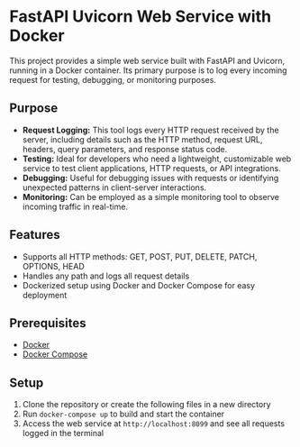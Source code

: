 # FastAPI Uvicorn Web Service with Docker

This project provides a simple web service built with FastAPI and Uvicorn, 
running in a Docker container. 
Its primary purpose is to log every incoming request for testing, debugging, or monitoring purposes.

## Purpose

- **Request Logging:** This tool logs every HTTP request received by the server, including details such as the HTTP method, request URL, headers, query parameters, and response status code.
- **Testing:** Ideal for developers who need a lightweight, customizable web service to test client applications, HTTP requests, or API integrations.
- **Debugging:** Useful for debugging issues with requests or identifying unexpected patterns in client-server interactions.
- **Monitoring:** Can be employed as a simple monitoring tool to observe incoming traffic in real-time.

## Features

- Supports all HTTP methods: GET, POST, PUT, DELETE, PATCH, OPTIONS, HEAD
- Handles any path and logs all request details
- Dockerized setup using Docker and Docker Compose for easy deployment

## Prerequisites

- [Docker](https://docs.docker.com/get-docker/)
- [Docker Compose](https://docs.docker.com/compose/install/)

## Setup

1. Clone the repository or create the following files in a new directory
2. Run `docker-compose up` to build and start the container
3. Access the web service at `http://localhost:8099` and see all requests logged in the terminal
